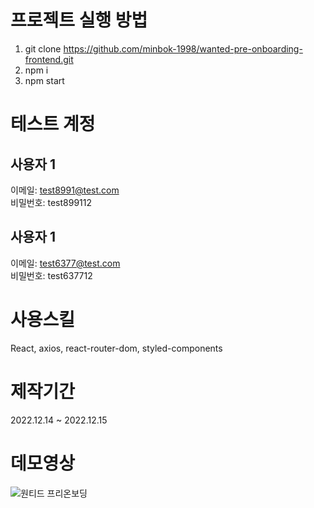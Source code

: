 # 프로젝트 실행 방법

1. git clone https://github.com/minbok-1998/wanted-pre-onboarding-frontend.git
2. npm i
3. npm start

# 테스트 계정

## 사용자 1

이메일: test8991@test.com </br>
비밀번호: test899112

## 사용자 1

이메일: test6377@test.com </br>
비밀번호: test637712

# 사용스킬
React, axios, react-router-dom, styled-components

# 제작기간
2022.12.14 ~ 2022.12.15

# 데모영상
![원티드 프리온보딩](https://user-images.githubusercontent.com/81654172/207855805-078fe36c-dc82-4713-9d1d-30216e5d2035.gif)
